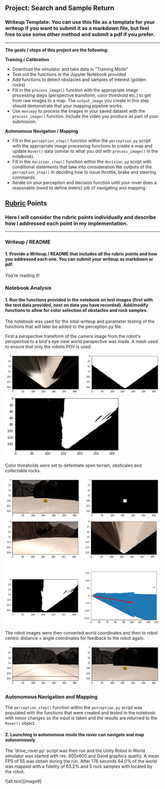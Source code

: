 ## Project: Search and Sample Return
### Writeup Template: You can use this file as a template for your writeup if you want to submit it as a markdown file, but feel free to use some other method and submit a pdf if you prefer.

---


**The goals / steps of this project are the following:**  

**Training / Calibration**  

* Download the simulator and take data in "Training Mode"
* Test out the functions in the Jupyter Notebook provided
* Add functions to detect obstacles and samples of interest (golden rocks)
* Fill in the `process_image()` function with the appropriate image processing steps (perspective transform, color threshold etc.) to get from raw images to a map.  The `output_image` you create in this step should demonstrate that your mapping pipeline works.
* Use `moviepy` to process the images in your saved dataset with the `process_image()` function.  Include the video you produce as part of your submission.

**Autonomous Navigation / Mapping**

* Fill in the `perception_step()` function within the `perception.py` script with the appropriate image processing functions to create a map and update `Rover()` data (similar to what you did with `process_image()` in the notebook). 
* Fill in the `decision_step()` function within the `decision.py` script with conditional statements that take into consideration the outputs of the `perception_step()` in deciding how to issue throttle, brake and steering commands. 
* Iterate on your perception and decision function until your rover does a reasonable (need to define metric) job of navigating and mapping.  

[//]: # (Image References)

[image1]: ./misc/rover_image.jpg
[image2]: ./calibration_images/example_grid1.jpg
[image3]: ./calibration_images/example_rock1.jpg
[image4]: ./calibration_images/Calibration_image2.png
[image5]: ./calibration_images/Calibration_image3.png
[image6]: ./calibration_images/Calibration_image4.png
[image7]: ./calibration_images/Calibration_image5.png
[image8]: ./calibration_images/Calibration_image0.png
[image8]: ./calibration_images/rover_simulation1.png

## [Rubric](https://review.udacity.com/#!/rubrics/916/view) Points
### Here I will consider the rubric points individually and describe how I addressed each point in my implementation.  

---
### Writeup / README

#### 1. Provide a Writeup / README that includes all the rubric points and how you addressed each one.  You can submit your writeup as markdown or pdf.  

You're reading it!

### Notebook Analysis
#### 1. Run the functions provided in the notebook on test images (first with the test data provided, next on data you have recorded). Add/modify functions to allow for color selection of obstacles and rock samples.
The notebook was used for the intial writeup and parameter testing of the functions that will later be added to the perception.py file.

First a perspective transform of the camera image from the robot's perspective to a bird's eye view world perspective was made. A mask used to ensure that only the robots POV is used.

![alt text][image4]
![alt text][image5]

Color thresholds were set to defentiate open terrain, obsticales and collectable rocks.

![alt text][image6]
![alt text][image7]

The robot images were then converted world coordinates and then to robot centric distance + angle coordinates for feedback to the robot again.

![alt text][image8]

### Autonomous Navigation and Mapping

The `perception_step()` function within the `perception.py` script was populated with the functions that were created and tested in the notebook with minor changes so the input is taken and the results are returned to the `Rover()` object.


#### 2. Launching in autonomous mode the rover can navigate and map autonomously

The 'drive_rover.py' script was then run and the Unity Robot in World simulator was started with res: 800x600 and Good graphics quality. A mean FPS of 55 was obtain during the run. After 176 seconds 64.0% of the world was mapped with a fidelity of 63.2% and 5 rock samples with located by the robot.

![alt text][image9]


